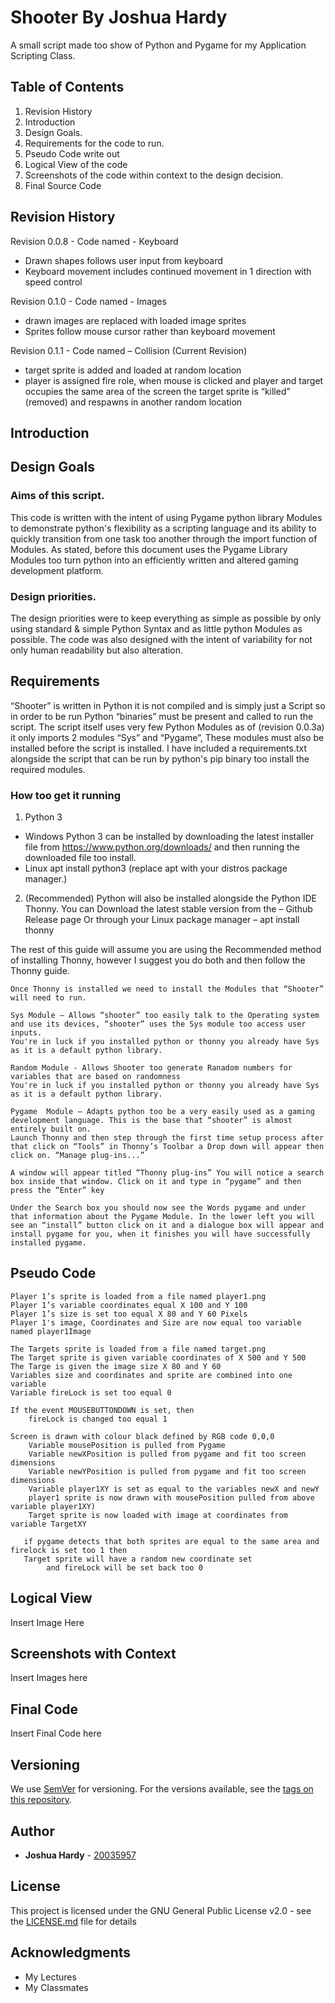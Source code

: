 # Shooter By Joshua Hardy

A small script made too show of Python and Pygame for my Application Scripting Class.

## Table of Contents

 1. Revision History 
 2. Introduction
 3. Design Goals.
 4. Requirements for the code to run.
 5. Pseudo Code write out
 6. Logical View of the code 
 7. Screenshots of the code within context to the design decision. 
 8. Final Source Code 
 
## Revision History 
Revision 0.0.8 - Code named - Keyboard 
- Drawn shapes follows user input from keyboard 
- Keyboard movement includes continued movement in 1 direction with speed control 

Revision 0.1.0 - Code named - Images 
- drawn images are replaced with loaded image sprites  
- Sprites follow mouse cursor rather than keyboard movement 

Revision 0.1.1 - Code named – Collision (Current Revision) 
- target sprite is added and loaded at random location 
- player is assigned fire role, when mouse is clicked and player and target occupies the same area of the screen the target sprite is   “killed” (removed) and respawns in another random location 

## Introduction
## Design Goals
### Aims of this script. 

This code is written with the intent of using Pygame python library Modules to demonstrate python's flexibility as a scripting language and its ability to quickly transition from one task too another through the import function of Modules. As stated, before this document uses the Pygame Library Modules too turn python into an efficiently written and altered gaming development platform. 

### Design priorities. 

The design priorities were to keep everything as simple as possible by only using standard & simple Python Syntax and as little python Modules as possible. The code was also designed with the intent of variability for not only human readability but also alteration.  

## Requirements

“Shooter” is written in Python it is not compiled and is simply just a Script so in order to be run Python “binaries” must be present and called to run the script.  The script itself uses very few Python Modules as of (revision 0.0.3a) it only imports 2 modules “Sys” and “Pygame”, These modules must also be installed before the script is installed. I have included a requirements.txt alongside the script that can be run by python's pip binary too install the required modules.

### How too get it running

1. Python 3 
  - Windows 
    Python 3 can be installed by downloading the latest installer file from https://www.python.org/downloads/ and then running the downloaded file too install.
  - Linux
    apt install python3 (replace apt with your distros package manager.) 

2. (Recommended) Python will also be installed alongside the Python IDE Thonny.
  You can Download the latest stable version from the – Github Release page 
  Or through your Linux package manager – apt install thonny 

  The rest of this guide will assume you are using the Recommended method of installing Thonny, however I suggest you do both and then follow the Thonny guide.  
  
    Once Thonny is installed we need to install the Modules that “Shooter” will need to run. 
  
    Sys Module – Allows “shooter” too easily talk to the Operating system and use its devices, “shooter” uses the Sys module too access user inputs. 
    You're in luck if you installed python or thonny you already have Sys as it is a default python library.
    
    Random Module - Allows Shooter too generate Ranadom numbers for variables that are based on randomness
    You're in luck if you installed python or thonny you already have Sys as it is a default python library.
    
    Pygame  Module – Adapts python too be a very easily used as a gaming development language. This is the base that “shooter” is almost entirely built on. 
    Launch Thonny and then step through the first time setup process after that click on “Tools” in Thonny’s Toolbar a Drop down will appear then click on. “Manage plug-ins...”
    
    A window will appear titled “Thonny plug-ins” You will notice a search box inside that window. Click on it and type in “pygame” and then press the “Enter” key 
  
    Under the Search box you should now see the Words pygame and under that information about the Pygame Module. In the lower left you will see an “install” button click on it and a dialogue box will appear and install pygame for you, when it finishes you will have successfully installed pygame. 

## Pseudo Code 

    Player 1’s sprite is loaded from a file named player1.png 
    Player 1’s variable coordinates equal X 100 and Y 100 
    Player 1’s size is set too equal X 80 and Y 60 Pixels 
    Player 1's image, Coordinates and Size are now equal too variable named player1Image  

    The Targets sprite is loaded from a file named target.png 
    The Target sprite is given variable coordinates of X 500 and Y 500 
    The Targe is given the image size X 80 and Y 60 
    Variables size and coordinates and sprite are combined into one variable 
    Variable fireLock is set too equal 0 

    If the event MOUSEBUTTONDOWN is set, then
        fireLock is changed too equal 1 

    Screen is drawn with colour black defined by RGB code 0,0,0
        Variable mousePosition is pulled from Pygame 
        Variable newXPosition is pulled from pygame and fit too screen dimensions 
        Variable newYPosition is pulled from pygame and fit too screen dimensions 
        Variable player1XY is set as equal to the variables newX and newY 
        player1 sprite is now drawn with mousePosition pulled from above variable player1XY) 
        Target sprite is now loaded with image at coordinates from variable TargetXY 

       if pygame detects that both sprites are equal to the same area and firelock is set too 1 then  
       Target sprite will have a random new coordinate set 
            and fireLock will be set back too 0 

## Logical View

   Insert Image Here
  
## Screenshots with Context

   Insert Images here

## Final Code

   Insert Final Code here

## Versioning

We use [SemVer](http://semver.org/) for versioning. For the versions available, see the [tags on this repository](https://github.com/your/project/tags). 

## Author

* **Joshua Hardy** - [20035957](https://github.com/20035957)

## License

This project is licensed under the GNU General Public License v2.0 - see the [LICENSE.md](LICENSE.md) file for details

## Acknowledgments

* My Lectures
* My Classmates
